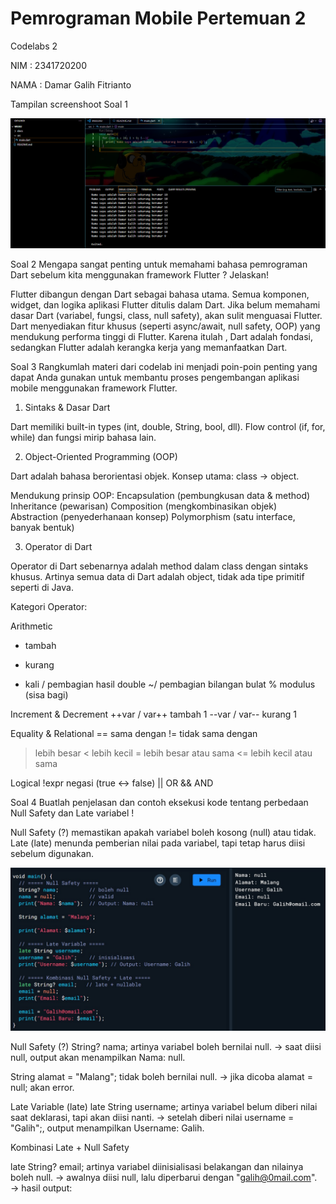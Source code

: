 # Pemrograman Mobile Pertemuan 2

Codelabs 2

NIM : 2341720200

NAMA : Damar Galih Fitrianto

Tampilan screenshoot Soal 1

![Screenshot Soal1](img/week2.png)


Soal 2
Mengapa sangat penting untuk memahami bahasa pemrograman Dart sebelum kita menggunakan framework Flutter ? Jelaskan!

Flutter dibangun dengan Dart sebagai bahasa utama.
Semua komponen, widget, dan logika aplikasi Flutter ditulis dalam Dart.
Jika belum memahami dasar Dart (variabel, fungsi, class, null safety), akan sulit menguasai Flutter.
Dart menyediakan fitur khusus (seperti async/await, null safety, OOP) yang mendukung performa tinggi di Flutter.
Karena itulah , Dart adalah fondasi, sedangkan Flutter adalah kerangka kerja yang memanfaatkan Dart.


Soal 3
Rangkumlah materi dari codelab ini menjadi poin-poin penting yang dapat Anda gunakan untuk membantu proses pengembangan aplikasi mobile menggunakan framework Flutter.

1. Sintaks & Dasar Dart

Dart memiliki built-in types (int, double, String, bool, dll).
Flow control (if, for, while) dan fungsi mirip bahasa lain.

2. Object-Oriented Programming (OOP)

Dart adalah bahasa berorientasi objek.
Konsep utama: class -> object.

Mendukung prinsip OOP:
Encapsulation (pembungkusan data & method)
Inheritance (pewarisan)
Composition (mengkombinasikan objek)
Abstraction (penyederhanaan konsep)
Polymorphism (satu interface, banyak bentuk)

3. Operator di Dart

Operator di Dart sebenarnya adalah method dalam class dengan sintaks khusus.
Artinya semua data di Dart adalah object, tidak ada tipe primitif seperti di Java.

Kategori Operator:

Arithmetic

+ tambah
- kurang
* kali
/ pembagian  hasil double
~/ pembagian bilangan bulat
% modulus (sisa bagi)

Increment & Decrement
++var / var++  tambah 1
--var / var--  kurang 1

Equality & Relational
== sama dengan
!= tidak sama dengan
> lebih besar
< lebih kecil
>= lebih besar atau sama
<= lebih kecil atau sama

Logical
!expr  negasi (true ↔ false)
||  OR
&&  AND


Soal 4
Buatlah penjelasan dan contoh eksekusi kode tentang perbedaan Null Safety dan Late variabel !

Null Safety (?)  memastikan apakah variabel boleh kosong (null) atau tidak.
Late (late)  menunda pemberian nilai pada variabel, tapi tetap harus diisi sebelum digunakan.

![Screenshot Soal4](img/soal04.jpeg)

Null Safety (?)
String? nama; artinya variabel boleh bernilai null.
→ saat diisi null, output akan menampilkan Nama: null.

String alamat = "Malang"; tidak boleh bernilai null.
→ jika dicoba alamat = null; akan error.

Late Variable (late)
late String username; artinya variabel belum diberi nilai saat deklarasi, tapi akan diisi nanti.
→ setelah diberi nilai username = "Galih";, output menampilkan Username: Galih.

Kombinasi Late + Null Safety

late String? email; artinya variabel diinisialisasi belakangan dan nilainya boleh null.
→ awalnya diisi null, lalu diperbarui dengan "galih@0mail.com".
→ hasil output:
